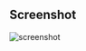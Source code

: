 Screenshot
----------

![screenshot](https://s3-eu-west-1.amazonaws.com/messa-shared-files/2017/12/spot-runner-hello_parametrized-screenshot.png)

